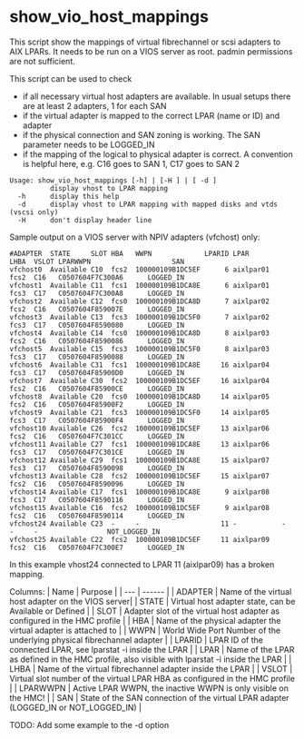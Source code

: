 # show_vio_host_mappings

This script show the mappings of virtual fibrechannel or scsi adapters to AIX LPARs. It needs to be run on a VIOS server as root. padmin permissions are not sufficient.

This script can be used to check
- if all necessary virtual host adapters are available. In usual setups there are at least 2 adapters, 1 for each SAN
- if the virtual adapter is mapped to the correct LPAR (name or ID) and adapter
- if the physical connection and SAN zoning is working. The SAN parameter needs to be LOGGED_IN
- if the mapping of the logical to physical adapter is correct. A convention is helpful here, e.g. C16 goes to SAN 1, C17 goes to SAN 2

```
Usage: show_vio_host_mappings [-h] | [-H ] | [ -d ]
          display vhost to LPAR mapping
  -h      display this help
  -d      display vhost to LPAR mapping with mapped disks and vtds (vscsi only)
  -H      don't display header line
```

Sample output on a VIOS server with NPIV adapters (vfchost) only:
```
#ADAPTER  STATE     SLOT HBA   WWPN             LPARID LPAR        LHBA  VSLOT LPARWWPN                    SAN
vfchost0  Available C10  fcs2  100000109B1DC5EF      6 aixlpar01   fcs2  C16   C0507604F7C300A6      LOGGED_IN
vfchost1  Available C11  fcs1  100000109B1DCA8E      6 aixlpar01   fcs3  C17   C0507604F7C300A8      LOGGED_IN
vfchost2  Available C12  fcs0  100000109B1DCA8D      7 aixlpar02   fcs2  C16   C0507604F859007E      LOGGED_IN
vfchost3  Available C13  fcs3  100000109B1DC5F0      7 aixlpar02   fcs3  C17   C0507604F8590080      LOGGED_IN
vfchost4  Available C14  fcs0  100000109B1DCA8D      8 aixlpar03   fcs2  C16   C0507604F8590086      LOGGED_IN
vfchost5  Available C15  fcs3  100000109B1DC5F0      8 aixlpar03   fcs3  C17   C0507604F8590088      LOGGED_IN
vfchost6  Available C31  fcs1  100000109B1DCA8E     16 aixlpar04   fcs3  C17   C0507604F85900D0      LOGGED_IN
vfchost7  Available C30  fcs2  100000109B1DC5EF     16 aixlpar04   fcs2  C16   C0507604F85900CE      LOGGED_IN
vfchost8  Available C20  fcs0  100000109B1DCA8D     14 aixlpar05   fcs2  C16   C0507604F85900F2      LOGGED_IN
vfchost9  Available C21  fcs3  100000109B1DC5F0     14 aixlpar05   fcs3  C17   C0507604F85900F4      LOGGED_IN
vfchost10 Available C26  fcs2  100000109B1DC5EF     13 aixlpar06   fcs2  C16   C0507604F7C301CC      LOGGED_IN
vfchost11 Available C27  fcs1  100000109B1DCA8E     13 aixlpar06   fcs3  C17   C0507604F7C301CE      LOGGED_IN
vfchost12 Available C29  fcs1  100000109B1DCA8E     15 aixlpar07   fcs3  C17   C0507604F8590098      LOGGED_IN
vfchost13 Available C28  fcs2  100000109B1DC5EF     15 aixlpar07   fcs2  C16   C0507604F8590096      LOGGED_IN
vfchost14 Available C17  fcs1  100000109B1DCA8E      9 aixlpar08   fcs3  C17   C0507604F8590116      LOGGED_IN
vfchost15 Available C16  fcs2  100000109B1DC5EF      9 aixlpar08   fcs2  C16   C0507604F8590114      LOGGED_IN
vfchost24 Available C23  -     -                    11 -           -     -     -                 NOT_LOGGED_IN
vfchost25 Available C22  fcs2  100000109B1DC5EF     11 aixlpar09   fcs2  C16   C0507604F7C300E7      LOGGED_IN
```
In this example vhost24 connected to LPAR 11 (aixlpar09) has a broken mapping.

Columns:
| Name | Purpose |
| ---      |  ------  |
| ADAPTER | Name of the virtual host adapter on the VIOS server|
| STATE | Virtual host adapter state, can be Available or Defined |
| SLOT | Adapter slot of the virtual host adapter as configured in the HMC profile |
| HBA | Name of the physical adapter the virtual adapter is attached to |
| WWPN | World Wide Port Number of the underlying physical fibrechannel adapter |
| LPARID | LPAR ID of the connected LPAR, see lparstat -i inside the LPAR |
| LPAR | Name of the LPAR as defined in the HMC profile, also visible with lparstat -i inside the LPAR |
| LHBA | Name of the virtual fibrechannel adapter inside the LPAR |
| VSLOT | Virtual slot number of the virtual LPAR HBA as configured in the HMC profile |
| LPARWWPN | Active LPAR WWPN, the inactive WWPN is only visible on the HMC! |
| SAN | State of the SAN connection of the virtual LPAR adapter (LOGGED_IN or NOT_LOGGED_IN) |

TODO: Add some example to the -d option

